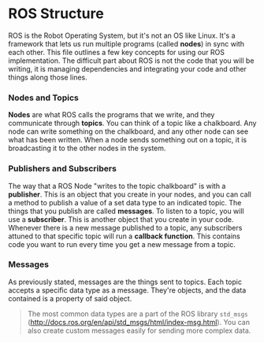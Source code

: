 ﻿# ROS Structure
ROS is the Robot Operating System, but it's not an OS like Linux. It's a framework that lets us run multiple programs (called **nodes**) in sync with each other. This file outlines a few key concepts for using our ROS implementation.
The difficult part about ROS is not the code that you will be writing, it is managing dependencies and integrating your code and other things along those lines.

### Nodes and Topics
**Nodes** are what ROS calls the programs that we write, and they communicate through **topics**. You can think of a topic like a chalkboard. Any node can write something on the chalkboard, and any other node can see what has been written. When a node sends something out on a topic, it is broadcasting it to the other nodes in the system.
### Publishers and Subscribers
The way that a ROS Node "writes to the topic chalkboard" is with a **publisher**. This is an object that you create in your nodes, and you can call a method to publish a value of a set data type to an indicated topic. The things that you publish are called **messages**.
To listen to a topic, you will use a **subscriber**. This is another object that you create in your code. Whenever there is a new message published to a topic, any subscribers attuned to that specific topic will run a **callback function**. This contains code you want to run every time you get a new message from a topic.
### Messages
As previously stated, messages are the things sent to topics. Each topic accepts a specific data type as a message. They're objects, and the data contained is a property of said object.
>The most common data types are a part of the ROS library `std_msgs` (http://docs.ros.org/en/api/std_msgs/html/index-msg.html). You can also create custom messages easily for sending more complex data.
